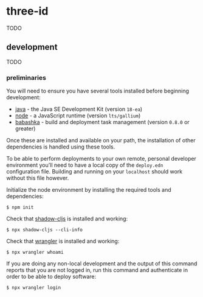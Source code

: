 # three-id

TODO

## development

TODO

### preliminaries

You will need to ensure you have several tools installed before beginning development:
- [java](https://www.oracle.com/java/technologies/downloads/) - the Java SE Development Kit (version `18-ea`)
- [node](https://nodejs.org/en/) - a JavaScript runtime (version `lts/gallium`)
- [babashka](https://babashka.org/) - build and deployment task management (version `0.8.0` or greater)

Once these are installed and available on your path, the installation of other dependencies is handled using these tools.

To be able to perform deployments to your own remote, personal developer environment you'll need to have a local copy of the `deploy.edn` configuration file. Building and running on your `localhost` should work without this file however.

Initialize the node environment by installing the required tools and dependencies:
```shell
$ npm init
```

Check that [shadow-cljs](https://github.com/thheller/shadow-cljs) is installed and working:
```shell
$ npx shadow-cljs --cli-info
```

Check that [wrangler](https://github.com/cloudflare/wrangler) is installed and working:
```shell
$ npx wrangler whoami
```

If you are doing any non-local development and the output of this command reports that you are not logged in, run this command and authenticate in order to be able to deploy software:
```shell
$ npx wrangler login
```
